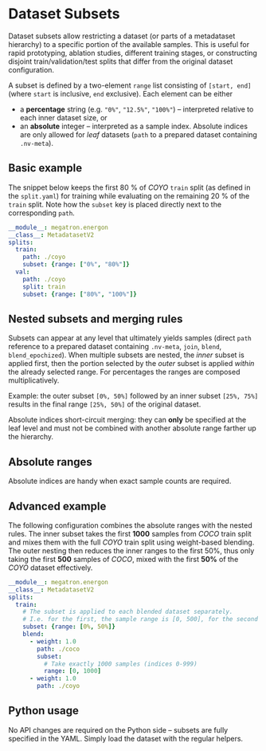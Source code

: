 <!--- Copyright (c) 2025, NVIDIA CORPORATION.
SPDX-License-Identifier: BSD-3-Clause -->

# Dataset Subsets

Dataset subsets allow restricting a dataset (or parts of a metadataset hierarchy) to a specific portion of the available samples.
This is useful for rapid prototyping, ablation studies, different training stages, or constructing disjoint train/validation/test splits that differ from the original dataset configuration.

A subset is defined by a two-element `range` list consisting of `[start, end]` (where `start` is inclusive, `end` exclusive).
Each element can be either

* a **percentage** string (e.g. `"0%"`, `"12.5%"`, `"100%"`) – interpreted relative to each inner
  dataset size, or
* an **absolute** integer – interpreted as a sample index. Absolute indices are only allowed for
  *leaf* datasets (`path` to a prepared dataset containing `.nv-meta`).

## Basic example

The snippet below keeps the first 80 % of *COYO* `train` split (as defined in the `split.yaml`) for training while
evaluating on the remaining 20 % of the `train` split. Note how the `subset` key is placed directly next to the corresponding `path`.

```yaml
__module__: megatron.energon
__class__: MetadatasetV2
splits:
  train:
    path: ./coyo
    subset: {range: ["0%", "80%"]}
  val:
    path: ./coyo
    split: train
    subset: {range: ["80%", "100%"]}
```

## Nested subsets and merging rules

Subsets can appear at any level that ultimately yields samples
(direct `path` reference to a prepared dataset containing `.nv-meta`, `join`, `blend`, `blend_epochized`).
When multiple subsets are nested, the *inner* subset is applied first, then the portion selected by the *outer* subset is applied *within* the already selected range.
For percentages the ranges are composed multiplicatively.

Example: the outer subset `[0%, 50%]` followed by an inner subset `[25%, 75%]` results in the final
range `[25%, 50%]` of the original dataset.

Absolute indices short-circuit merging: they can **only** be specified at the leaf level and must
not be combined with another absolute range farther up the hierarchy.

## Absolute ranges

Absolute indices are handy when exact sample counts are required.

## Advanced example

The following configuration combines the absolute ranges with the nested rules. The inner subset takes
the first **1000** samples from *COCO* train split and mixes them with the full *COYO* train split using
weight-based blending. The outer nesting then reduces the inner ranges to the first 50%, thus only taking
the first **500** samples of *COCO*, mixed with the first **50%** of the *COYO* dataset effectively.

```yaml
__module__: megatron.energon
__class__: MetadatasetV2
splits:
  train:
    # The subset is applied to each blended dataset separately.
    # I.e. for the first, the sample range is [0, 500], for the second the range is [0%, 50%]
    subset: {range: [0%, 50%]}
    blend:
      - weight: 1.0
        path: ./coco
        subset:
          # Take exactly 1000 samples (indices 0-999)
          range: [0, 1000]
      - weight: 1.0
        path: ./coyo
```

## Python usage

No API changes are required on the Python side – subsets are fully specified in the YAML. Simply
load the dataset with the regular helpers.
